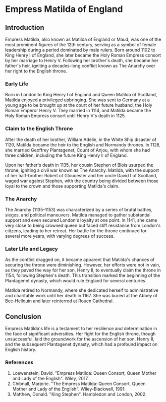 # Empress Matilda of England

## Introduction

Empress Matilda, also known as Matilda of England or Maud, was one of the most prominent figures of the 12th century, serving as a symbol of female leadership during a period dominated by male rulers. Born around 1102 to King Henry I of England, she later became the Holy Roman Empress consort by her marriage to Henry V. Following her brother's death, she became her father's heir, igniting a decades-long conflict known as The Anarchy over her right to the English throne.

### Early Life

Born in London to King Henry I of England and Queen Matilda of Scotland, Matilda enjoyed a privileged upbringing. She was sent to Germany at a young age to be brought up at the court of her future husband, the Holy Roman Emperor Henry V. They married in 1114, and Matilda became the Holy Roman Empress consort until Henry V's death in 1125.

### Claim to the English Throne

After the death of her brother, William Adelin, in the White Ship disaster of 1120, Matilda became the heir to the English and Normandy thrones. In 1128, she married Geoffrey Plantagenet, Count of Anjou, with whom she had three children, including the future King Henry II of England.

Upon her father's death in 1135, her cousin Stephen of Blois usurped the throne, igniting a civil war known as The Anarchy. Matilda, with the support of her half-brother Robert of Gloucester and her uncle David I of Scotland, waged war against Stephen, with the country being divided between those loyal to the crown and those supporting Matilda's claim.

### The Anarchy

The Anarchy (1135–1153) was characterized by a series of brutal battles, sieges, and political maneuvers. Matilda managed to gather substantial support and even secured London's loyalty at one point. In 1141, she came very close to being crowned queen but faced stiff resistance from London's citizens, leading to her retreat. Her battle for the throne continued for several more years, with varying degrees of success.

### Later Life and Legacy

As the conflict dragged on, it became apparent that Matilda's chances of securing the throne were diminishing. However, her efforts were not in vain, as they paved the way for her son, Henry II, to eventually claim the throne in 1154, following Stephen's death. This transition marked the beginning of the Plantagenet dynasty, which would rule England for several centuries.

Matilda retired to Normandy, where she dedicated herself to administrative and charitable work until her death in 1167. She was buried at the Abbey of Bec-Hellouin and later reinterred at Rouen Cathedral.

## Conclusion

Empress Matilda's life is a testament to her resilience and determination in the face of significant adversities. Her fight for the English throne, though unsuccessful, laid the groundwork for the ascension of her son, Henry II, and the subsequent Plantagenet dynasty, which had a profound impact on English history.

### References

1. Loewenstein, David. "Empress Matilda: Queen Consort, Queen Mother and Lady of the English". Wiley, 2017.
2. Chibnall, Marjorie. "The Empress Matilda: Queen Consort, Queen Mother and Lady of the English". Wiley-Blackwell, 1991.
3. Matthew, Donald. "King Stephen". Hambledon and London, 2002.

